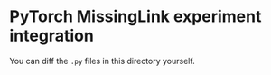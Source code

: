 # PyTorch MissingLink experiment integration

You can diff the `.py` files in this directory yourself.

